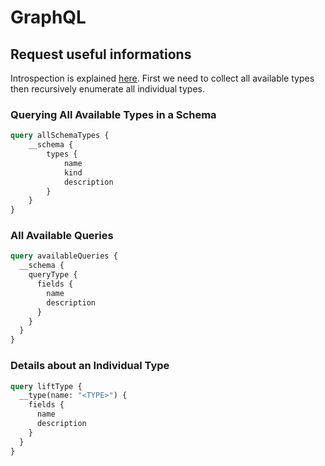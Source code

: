 GraphQL
=======

## Request useful informations
Introspection is explained [here](https://graphql.org/learn/introspection/). First we need to collect all available
types then recursively enumerate all individual types.

### Querying All Available Types in a Schema
```graphql
query allSchemaTypes {
    __schema {
        types {
            name
            kind
            description
        }
    }
}
```

### All Available Queries
```graphql
query availableQueries {
  __schema {
    queryType {
      fields {
        name
        description
      }
    }
  }
}
```

### Details about an Individual Type
```graphql
query liftType {
  __type(name: "<TYPE>") {
    fields {
      name
      description
    }
  }
}
```
